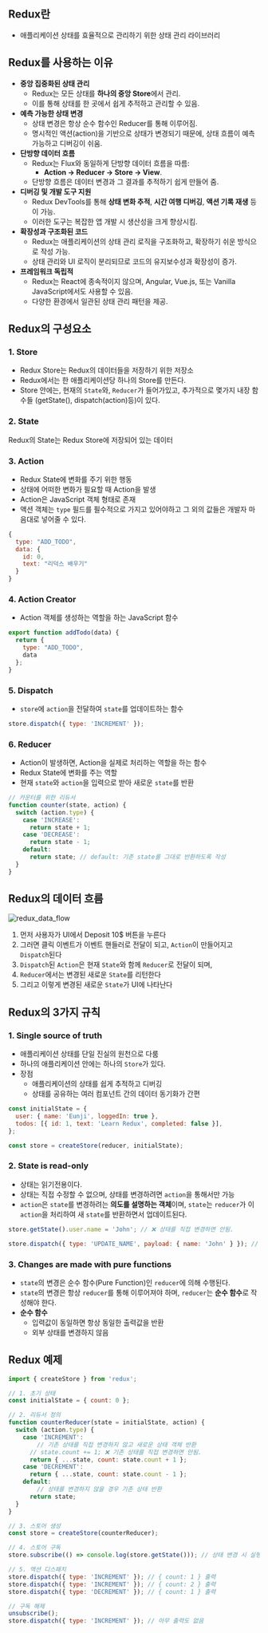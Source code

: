 ## Redux란

- 애플리케이션 상태를 효율적으로 관리하기 위한 상태 관리 라이브러리

## Redux를 사용하는 이유

- **중앙 집중화된 상태 관리**
    - Redux는 모든 상태를 **하나의 중앙 Store**에서 관리.
    - 이를 통해 상태를 한 곳에서 쉽게 추적하고 관리할 수 있음.
- **예측 가능한 상태 변경**
    - 상태 변경은 항상 순수 함수인 Reducer를 통해 이루어짐.
    - 명시적인 액션(action)을 기반으로 상태가 변경되기 때문에, 상태 흐름이 예측 가능하고 디버깅이 쉬움.
- **단방향 데이터 흐름**
    - Redux는 Flux와 동일하게 단방향 데이터 흐름을 따름:
        - **Action → Reducer → Store → View**.
    - 단방향 흐름은 데이터 변경과 그 결과를 추적하기 쉽게 만들어 줌.
- **디버깅 및 개발 도구 지원**
    - Redux DevTools를 통해 **상태 변화 추적**, **시간 여행 디버깅**, **액션 기록 재생** 등이 가능.
    - 이러한 도구는 복잡한 앱 개발 시 생산성을 크게 향상시킴.
- **확장성과 구조화된 코드**
    - Redux는 애플리케이션의 상태 관리 로직을 구조화하고, 확장하기 쉬운 방식으로 작성 가능.
    - 상태 관리와 UI 로직이 분리되므로 코드의 유지보수성과 확장성이 증가.
- **프레임워크 독립적**
    - Redux는 React에 종속적이지 않으며, Angular, Vue.js, 또는 Vanilla JavaScript에서도 사용할 수 있음.
    - 다양한 환경에서 일관된 상태 관리 패턴을 제공.

## Redux의 구성요소

### 1. Store

- Redux Store는 Redux의 데이터들을 저장하기 위한 저장소
- Redux에서는 한 애플리케이션당 하나의 Store를 만든다.
- Store 안에는, 현재의 `State`와, `Reducer`가 들어가있고, 추가적으로 몇가지 내장 함수들 (getState(), dispatch(action)등)이 있다.

### 2. State

Redux의 State는 Redux Store에 저장되어 있는 데이터

### 3. Action

- Redux State에 변화를 주기 위한 행동
- 상태에 어떠한 변화가 필요할 때 Action을 발생
- Action은 JavaScript 객체 형태로 존재
- 액션 객체는 `type` 필드를 필수적으로 가지고 있어야하고 그 외의 값들은 개발자 마음대로 넣어줄 수 있다.

```jsx
{
  type: "ADD_TODO",
  data: {
    id: 0,
    text: "리덕스 배우기"
  }
}
```

### 4. Action Creator

- Action 객체를 생성하는 역할을 하는 JavaScript 함수

```jsx
export function addTodo(data) {
  return {
    type: "ADD_TODO",
    data
  };
}
```

### 5. Dispatch

- `store`에 `action`을 전달하여 `state`를 업데이트하는 함수

```jsx
store.dispatch({ type: 'INCREMENT' });
```

### 6. Reducer

- Action이 발생하면, Action을 실제로 처리하는 역할을 하는 함수
- Redux State에 변화를 주는 역할
- 현재 `state`와 `action`을 입력으로 받아 새로운 `state`를 반환

```jsx
// 카운터를 위한 리듀서
function counter(state, action) {
  switch (action.type) {
    case 'INCREASE':
      return state + 1;
    case 'DECREASE':
      return state - 1;
    default:
      return state; // default: 기존 state를 그대로 반환하도록 작성
  }
}
```

## Redux의 데이터 흐름

![redux_data_flow](./redux_data_flow.gif)

1. 먼저 사용자가 UI에서 Deposit 10$ 버튼을 누른다
2. 그러면 클릭 이벤트가 이벤트 핸들러로 전달이 되고, `Action`이 만들어지고 `Dispatch`된다
3. `Dispatch`된 `Action`은 현재 `State`와 함께 `Reducer`로 전달이 되며,
4. `Reducer`에서는 변경된 새로운 `State`를 리턴한다
5. 그리고 이렇게 변경된 새로운 `State`가 UI에 나타난다

## Redux의 3가지 규칙

### 1. Single source of truth

- 애플리케이션 상태를 단일 진실의 원천으로 다룸
- 하나의 애플리케이션 안에는 하나의 `Store`가 있다.
- 장점
    - 애플리케이션의 상태를 쉽게 추적하고 디버깅
    - 상태를 공유하는 여러 컴포넌트 간의 데이터 동기화가 간편

```jsx
const initialState = {
  user: { name: 'Eunji', loggedIn: true },
  todos: [{ id: 1, text: 'Learn Redux', completed: false }],
};

const store = createStore(reducer, initialState);
```

### 2. State is read-only

- 상태는 읽기전용이다.
- 상태는 직접 수정할 수 없으며, 상태를 변경하려면 `action`을 통해서만 가능
- `action`은 `state`를 변경하려는 **의도를 설명하는 객체**이며, `state`는 `reducer`가 이 `action`을 처리하여 새 `state`를 반환하면서 업데이트된다.

```jsx
store.getState().user.name = 'John'; // ❌ 상태를 직접 변경하면 안됨.

store.dispatch({ type: 'UPDATE_NAME', payload: { name: 'John' } }); // ⭕️ action을 사용해서 상태 변경해야함
```

### 3. Changes are made with pure functions

- `state`의 변경은 순수 함수(Pure Function)인 `reducer`에 의해 수행된다.
- `state`의 변경은 항상 `reducer`를 통해 이루어져야 하며, `reducer`는 **순수 함수**로 작성해야 한다.
- **순수 함수**
    - 입력값이 동일하면 항상 동일한 출력값을 반환
    - 외부 상태를 변경하지 않음

## Redux 예제

```jsx
import { createStore } from 'redux';

// 1. 초기 상태
const initialState = { count: 0 };

// 2. 리듀서 정의
function counterReducer(state = initialState, action) {
  switch (action.type) {
    case 'INCREMENT':
	    // 기존 상태를 직접 변경하지 않고 새로운 상태 객체 반환
      // state.count += 1; ❌ 기존 상태를 직접 변경하면 안됨.
      return { ...state, count: state.count + 1 };
    case 'DECREMENT':
      return { ...state, count: state.count - 1 };
    default:
	    // 상태를 변경하지 않을 경우 기존 상태 반환
      return state;
  }
}

// 3. 스토어 생성
const store = createStore(counterReducer);

// 4. 스토어 구독
store.subscribe(() => console.log(store.getState())); // 상태 변경 시 실행될 콜백 함수 등록

// 5. 액션 디스패치
store.dispatch({ type: 'INCREMENT' }); // { count: 1 } 출력
store.dispatch({ type: 'INCREMENT' }); // { count: 2 } 출력
store.dispatch({ type: 'DECREMENT' }); // { count: 1 } 출력

// 구독 해제
unsubscribe();
store.dispatch({ type: 'INCREMENT' }); // 아무 출력도 없음

```
